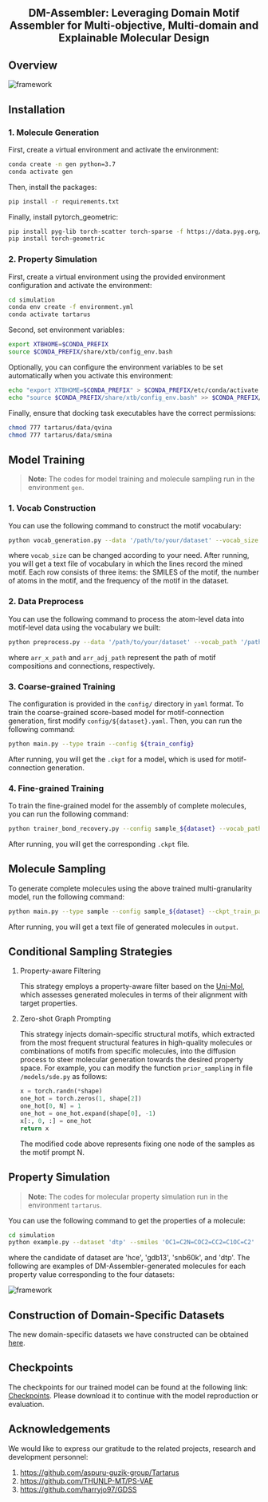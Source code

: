 <h2 align="center"> DM-Assembler: Leveraging Domain Motif Assembler for Multi-objective, Multi-domain and Explainable Molecular Design</a></h2>
<h5 align="center">

## Overview

![framework](figure/framework.jpg)


## Installation

### 1. Molecule Generation

First, create a virtual environment and activate the environment:

```sh
conda create -n gen python=3.7
conda activate gen
```

Then, install the packages:

```sh
pip install -r requirements.txt
```

Finally, install pytorch_geometric:

```sh
pip install pyg-lib torch-scatter torch-sparse -f https://data.pyg.org/whl/torch-1.13.0+cu117.html
pip install torch-geometric
```

### 2. Property Simulation

First, create a virtual environment using the provided environment configuration and activate the environment:

```sh
cd simulation
conda env create -f environment.yml
conda activate tartarus
```

Second, set environment variables:

```sh
export XTBHOME=$CONDA_PREFIX
source $CONDA_PREFIX/share/xtb/config_env.bash
```

Optionally, you can configure the environment variables to be set automatically when you activate this environment:

```sh
echo "export XTBHOME=$CONDA_PREFIX" > $CONDA_PREFIX/etc/conda/activate.d/env.sh
echo "source $CONDA_PREFIX/share/xtb/config_env.bash" >> $CONDA_PREFIX/etc/conda/activate.d/env.sh
```

Finally, ensure that docking task executables have the correct permissions:

```sh
chmod 777 tartarus/data/qvina
chmod 777 tartarus/data/smina
```


## Model Training

> **Note:** The codes for model training and molecule sampling run in the environment `gen`.

### 1. Vocab Construction

You can use the following command to construct the motif vocabulary:

```sh
python vocab_generation.py --data '/path/to/your/dataset' --vocab_size size_of_the_vocabulary --vocab_path '/path/to/vocab'
```

where `vocab_size` can be changed according to your need. After running, you will get a text file of vocabulary in which the lines record the mined motif. Each row consists of three items: the SMILES of the motif, the number of atoms in the motif, and the frequency of the motif in the dataset. 

### 2. Data Preprocess

You can use the following command to process the atom-level data into motif-level data using the vocabulary we built:

```sh
python preprocess.py --data '/path/to/your/dataset' --vocab_path '/path/to/vocab' --arr_x_path '/path/to/x' --arr_adj_path '/path/to/adj'
```

where `arr_x_path` and `arr_adj_path` represent the path of motif compositions and connections, respectively. 

### 3. Coarse-grained Training

The configuration is provided in the `config/` directory in `yaml` format. To train the coarse-grained score-based model for motif-connection generation, first modify `config/${dataset}.yaml`. Then, you can run the following command:

```sh
python main.py --type train --config ${train_config}
```

After running, you will get the `.ckpt` for a model, which is used for motif-connection generation.

### 4. Fine-grained Training

To train the fine-grained model for the assembly of complete molecules, you can run the following command:

```sh
python trainer_bond_recovery.py --config sample_${dataset} --vocab_path '/path/to/vocab' --train_set '/path/to/train' --valid_set '/path/to/valid' --test_set '/path/to/test'
```

After running, you will get the corresponding `.ckpt` file.

## Molecule Sampling

To generate complete molecules using the above trained multi-granularity model, run the following command:

```sh
python main.py --type sample --config sample_${dataset} --ckpt_train_path '/path/to/coarse/ckpt' --ckpt_bond_path '/path/to/fine/ckpt' --vocab '/path/to/vocab' --output '/path/to/mol/output'
```

After running, you will get a text file of generated molecules in `output`.

## Conditional Sampling Strategies

1. Property-aware Filtering

   This strategy employs a property-aware filter based on the [Uni-Mol](https://github.com/deepmodeling/Uni-Mol), which assesses generated molecules in terms of their alignment with target properties.

2. Zero-shot Graph Prompting

   This strategy injects domain-specific structural motifs, which extracted from the most frequent structural features in high-quality molecules or combinations of motifs from specific molecules, into the diffusion process to steer molecular generation towards the desired property space. For example, you can modify the function `prior_sampling` in file `/models/sde.py` as follows:
   ```python
   x = torch.randn(*shape)
   one_hot = torch.zeros(1, shape[2])
   one_hot[0, N] = 1
   one_hot = one_hot.expand(shape[0], -1)
   x[:, 0, :] = one_hot
   return x
   ```
   The modified code above represents fixing one node of the samples as the motif prompt N. 

## Property Simulation

> **Note:** The codes for molecular property simulation run in the environment `tartarus`.

You can use the following command to get the properties of a molecule:

```sh
cd simulation
python example.py --dataset 'dtp' --smiles 'OC1=C2N=COC2=CC2=C1OC=C2'
```

where the candidate of dataset are 'hce', 'gdb13', 'snb60k', and 'dtp'. The following are examples of DM-Assembler-generated molecules for each property value corresponding to the four datasets:

![framework](figure/mol.jpg)

## Construction of Domain-Specific Datasets

The new domain-specific datasets we have constructed can be obtained [here](https://github.com/cziun/DM-Assembler/tree/main/data/new).

## Checkpoints

The checkpoints for our trained model can be found at the following link: [Checkpoints](https://drive.google.com/drive/folders/1NCvBiymP4eDsNmMcbymNj7oLTjBbD3vt?usp=drive_link). Please download it to continue with the model reproduction or evaluation.

## Acknowledgements

We would like to express our gratitude to the related projects, research and development personnel:

1. https://github.com/aspuru-guzik-group/Tartarus
2. https://github.com/THUNLP-MT/PS-VAE
3. https://github.com/harryjo97/GDSS

